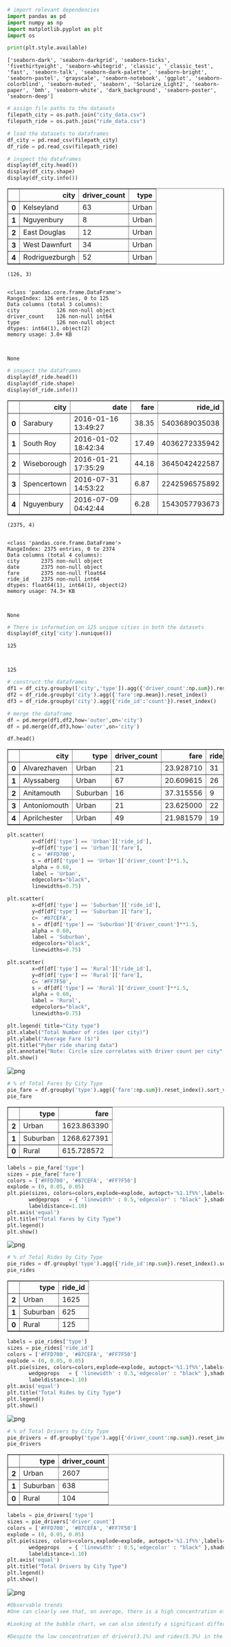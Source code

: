 

```python
# import relevant dependencies
import pandas as pd
import numpy as np
import matplotlib.pyplot as plt
import os
```


```python
print(plt.style.available)
```

    ['seaborn-dark', 'seaborn-darkgrid', 'seaborn-ticks', 'fivethirtyeight', 'seaborn-whitegrid', 'classic', '_classic_test', 'fast', 'seaborn-talk', 'seaborn-dark-palette', 'seaborn-bright', 'seaborn-pastel', 'grayscale', 'seaborn-notebook', 'ggplot', 'seaborn-colorblind', 'seaborn-muted', 'seaborn', 'Solarize_Light2', 'seaborn-paper', 'bmh', 'seaborn-white', 'dark_background', 'seaborn-poster', 'seaborn-deep']



```python
# assign file paths to the datasets
filepath_city = os.path.join("city_data.csv")
filepath_ride = os.path.join("ride_data.csv")
```


```python
# load the datasets to dataframes
df_city = pd.read_csv(filepath_city)
df_ride = pd.read_csv(filepath_ride)
```


```python
# inspect the dataframes
display(df_city.head())
display(df_city.shape)
display(df_city.info())
```


<div>
<style scoped>
    .dataframe tbody tr th:only-of-type {
        vertical-align: middle;
    }

    .dataframe tbody tr th {
        vertical-align: top;
    }

    .dataframe thead th {
        text-align: right;
    }
</style>
<table border="1" class="dataframe">
  <thead>
    <tr style="text-align: right;">
      <th></th>
      <th>city</th>
      <th>driver_count</th>
      <th>type</th>
    </tr>
  </thead>
  <tbody>
    <tr>
      <th>0</th>
      <td>Kelseyland</td>
      <td>63</td>
      <td>Urban</td>
    </tr>
    <tr>
      <th>1</th>
      <td>Nguyenbury</td>
      <td>8</td>
      <td>Urban</td>
    </tr>
    <tr>
      <th>2</th>
      <td>East Douglas</td>
      <td>12</td>
      <td>Urban</td>
    </tr>
    <tr>
      <th>3</th>
      <td>West Dawnfurt</td>
      <td>34</td>
      <td>Urban</td>
    </tr>
    <tr>
      <th>4</th>
      <td>Rodriguezburgh</td>
      <td>52</td>
      <td>Urban</td>
    </tr>
  </tbody>
</table>
</div>



    (126, 3)


    <class 'pandas.core.frame.DataFrame'>
    RangeIndex: 126 entries, 0 to 125
    Data columns (total 3 columns):
    city            126 non-null object
    driver_count    126 non-null int64
    type            126 non-null object
    dtypes: int64(1), object(2)
    memory usage: 3.0+ KB



    None



```python
# inspect the dataframes
display(df_ride.head())
display(df_ride.shape)
display(df_ride.info())
```


<div>
<style scoped>
    .dataframe tbody tr th:only-of-type {
        vertical-align: middle;
    }

    .dataframe tbody tr th {
        vertical-align: top;
    }

    .dataframe thead th {
        text-align: right;
    }
</style>
<table border="1" class="dataframe">
  <thead>
    <tr style="text-align: right;">
      <th></th>
      <th>city</th>
      <th>date</th>
      <th>fare</th>
      <th>ride_id</th>
    </tr>
  </thead>
  <tbody>
    <tr>
      <th>0</th>
      <td>Sarabury</td>
      <td>2016-01-16 13:49:27</td>
      <td>38.35</td>
      <td>5403689035038</td>
    </tr>
    <tr>
      <th>1</th>
      <td>South Roy</td>
      <td>2016-01-02 18:42:34</td>
      <td>17.49</td>
      <td>4036272335942</td>
    </tr>
    <tr>
      <th>2</th>
      <td>Wiseborough</td>
      <td>2016-01-21 17:35:29</td>
      <td>44.18</td>
      <td>3645042422587</td>
    </tr>
    <tr>
      <th>3</th>
      <td>Spencertown</td>
      <td>2016-07-31 14:53:22</td>
      <td>6.87</td>
      <td>2242596575892</td>
    </tr>
    <tr>
      <th>4</th>
      <td>Nguyenbury</td>
      <td>2016-07-09 04:42:44</td>
      <td>6.28</td>
      <td>1543057793673</td>
    </tr>
  </tbody>
</table>
</div>



    (2375, 4)


    <class 'pandas.core.frame.DataFrame'>
    RangeIndex: 2375 entries, 0 to 2374
    Data columns (total 4 columns):
    city       2375 non-null object
    date       2375 non-null object
    fare       2375 non-null float64
    ride_id    2375 non-null int64
    dtypes: float64(1), int64(1), object(2)
    memory usage: 74.3+ KB



    None



```python
# There is information on 125 unique cities in both the datasets
display(df_city['city'].nunique())
```


    125



    125



```python
# construct the dataframes
df1 = df_city.groupby(['city','type']).agg({'driver_count':np.sum}).reset_index()
df2 = df_ride.groupby('city').agg({'fare':np.mean}).reset_index()
df3 = df_ride.groupby('city').agg({'ride_id':'count'}).reset_index()

# merge the dataframe
df = pd.merge(df1,df2,how='outer',on='city')
df = pd.merge(df,df3,how='outer',on='city')
```


```python
df.head()
```




<div>
<style scoped>
    .dataframe tbody tr th:only-of-type {
        vertical-align: middle;
    }

    .dataframe tbody tr th {
        vertical-align: top;
    }

    .dataframe thead th {
        text-align: right;
    }
</style>
<table border="1" class="dataframe">
  <thead>
    <tr style="text-align: right;">
      <th></th>
      <th>city</th>
      <th>type</th>
      <th>driver_count</th>
      <th>fare</th>
      <th>ride_id</th>
    </tr>
  </thead>
  <tbody>
    <tr>
      <th>0</th>
      <td>Alvarezhaven</td>
      <td>Urban</td>
      <td>21</td>
      <td>23.928710</td>
      <td>31</td>
    </tr>
    <tr>
      <th>1</th>
      <td>Alyssaberg</td>
      <td>Urban</td>
      <td>67</td>
      <td>20.609615</td>
      <td>26</td>
    </tr>
    <tr>
      <th>2</th>
      <td>Anitamouth</td>
      <td>Suburban</td>
      <td>16</td>
      <td>37.315556</td>
      <td>9</td>
    </tr>
    <tr>
      <th>3</th>
      <td>Antoniomouth</td>
      <td>Urban</td>
      <td>21</td>
      <td>23.625000</td>
      <td>22</td>
    </tr>
    <tr>
      <th>4</th>
      <td>Aprilchester</td>
      <td>Urban</td>
      <td>49</td>
      <td>21.981579</td>
      <td>19</td>
    </tr>
  </tbody>
</table>
</div>




```python
plt.scatter(
        x=df[df['type'] == 'Urban']['ride_id'],
        y=df[df['type'] == 'Urban']['fare'],
        c = '#FFD700',
        s = df[df['type'] == 'Urban']['driver_count']**1.5,
        alpha = 0.60,
        label = 'Urban',
        edgecolors="black",
        linewidths=0.75)

plt.scatter(
        x=df[df['type'] == 'Suburban']['ride_id'],
        y=df[df['type'] == 'Suburban']['fare'],
        c= '#87CEFA',
        s = df[df['type'] == 'Suburban']['driver_count']**1.5,
        alpha = 0.60,
        label = 'Suburban',
        edgecolors="black",
        linewidths=0.75)

plt.scatter(
        x=df[df['type'] == 'Rural']['ride_id'],
        y=df[df['type'] == 'Rural']['fare'],
        c= '#FF7F50',
        s = df[df['type'] == 'Rural']['driver_count']**1.5,
        alpha = 0.60,
        label = 'Rural',
        edgecolors="black",
        linewidths=0.75)

plt.legend( title="City type")
plt.xlabel("Total Number of rides (per city)")
plt.ylabel("Average Fare ($)")
plt.title("Pyber ride sharing data")
plt.annotate("Note: Circle size correlates with driver count per city",xy=(35, 45),xytext=(40, 45))
plt.show()
```


![png](output_9_0.png)



```python
# % of Total Fares by City Type
pie_fare = df.groupby('type').agg({'fare':np.sum}).reset_index().sort_values('type',ascending=False)
pie_fare
```




<div>
<style scoped>
    .dataframe tbody tr th:only-of-type {
        vertical-align: middle;
    }

    .dataframe tbody tr th {
        vertical-align: top;
    }

    .dataframe thead th {
        text-align: right;
    }
</style>
<table border="1" class="dataframe">
  <thead>
    <tr style="text-align: right;">
      <th></th>
      <th>type</th>
      <th>fare</th>
    </tr>
  </thead>
  <tbody>
    <tr>
      <th>2</th>
      <td>Urban</td>
      <td>1623.863390</td>
    </tr>
    <tr>
      <th>1</th>
      <td>Suburban</td>
      <td>1268.627391</td>
    </tr>
    <tr>
      <th>0</th>
      <td>Rural</td>
      <td>615.728572</td>
    </tr>
  </tbody>
</table>
</div>




```python
labels = pie_fare['type']
sizes = pie_fare['fare']
colors = ['#FFD700', '#87CEFA', '#FF7F50']
explode = (0, 0.05, 0.05) 
plt.pie(sizes, colors=colors,explode=explode, autopct='%1.1f%%',labels=labels,startangle=45,
       wedgeprops   = { 'linewidth' : 0.5,'edgecolor' : "black" },shadow=True,
       labeldistance=1.10)
plt.axis('equal')
plt.title("Total Fares by City Type")
plt.legend()
plt.show()
```


![png](output_11_0.png)



```python
# % of Total Rides by City Type
pie_rides = df.groupby('type').agg({'ride_id':np.sum}).reset_index().sort_values('type',ascending=False)
pie_rides
```




<div>
<style scoped>
    .dataframe tbody tr th:only-of-type {
        vertical-align: middle;
    }

    .dataframe tbody tr th {
        vertical-align: top;
    }

    .dataframe thead th {
        text-align: right;
    }
</style>
<table border="1" class="dataframe">
  <thead>
    <tr style="text-align: right;">
      <th></th>
      <th>type</th>
      <th>ride_id</th>
    </tr>
  </thead>
  <tbody>
    <tr>
      <th>2</th>
      <td>Urban</td>
      <td>1625</td>
    </tr>
    <tr>
      <th>1</th>
      <td>Suburban</td>
      <td>625</td>
    </tr>
    <tr>
      <th>0</th>
      <td>Rural</td>
      <td>125</td>
    </tr>
  </tbody>
</table>
</div>




```python
labels = pie_rides['type']
sizes = pie_rides['ride_id']
colors = ['#FFD700', '#87CEFA', '#FF7F50']
explode = (0, 0.05, 0.05) 
plt.pie(sizes, colors=colors,explode=explode, autopct='%1.1f%%',labels=labels,startangle=45,
       wedgeprops   = { 'linewidth' : 0.5,'edgecolor' : "black" },shadow=True,
       labeldistance=1.10)
plt.axis('equal')
plt.title("Total Rides by City Type")
plt.legend()
plt.show()
```


![png](output_13_0.png)



```python
# % of Total Drivers by City Type
pie_drivers = df.groupby('type').agg({'driver_count':np.sum}).reset_index().sort_values('type',ascending=False)
pie_drivers
```




<div>
<style scoped>
    .dataframe tbody tr th:only-of-type {
        vertical-align: middle;
    }

    .dataframe tbody tr th {
        vertical-align: top;
    }

    .dataframe thead th {
        text-align: right;
    }
</style>
<table border="1" class="dataframe">
  <thead>
    <tr style="text-align: right;">
      <th></th>
      <th>type</th>
      <th>driver_count</th>
    </tr>
  </thead>
  <tbody>
    <tr>
      <th>2</th>
      <td>Urban</td>
      <td>2607</td>
    </tr>
    <tr>
      <th>1</th>
      <td>Suburban</td>
      <td>638</td>
    </tr>
    <tr>
      <th>0</th>
      <td>Rural</td>
      <td>104</td>
    </tr>
  </tbody>
</table>
</div>




```python
labels = pie_drivers['type']
sizes = pie_drivers['driver_count']
colors = ['#FFD700', '#87CEFA', '#FF7F50']
explode = (0, 0.05, 0.05) 
plt.pie(sizes, colors=colors,explode=explode, autopct='%1.1f%%',labels=labels,startangle=45,
       wedgeprops   = { 'linewidth' : 0.5,'edgecolor' : "black" },shadow=True,
       labeldistance=1.10)
plt.axis('equal')
plt.title("Total Drivers by City Type")
plt.legend()
plt.show()
```


![png](output_15_0.png)



```python
#Observable trends
#One can clearly see that, on average, there is a high concentration of drivers in the urban city area compared to the the suburban and rural area.  With this info, we could introduce more public transportation options to city users, like "carpool", without significantly affecting the availability of our other services.

#Looking at the bubble chart, we can also identify a significant difference between the urban areas with lower costs per ride which seem to have fewer riders and those with higher costs per ride which typically have more users.  If we could investigate this further, we might be able to see differences that help us maximize the introduction of our services to cities in the future.

#Despite the low concentration of drivers(3.1%) and rides(5.3%) in the rural area, this area is generating 17.6% of the total fares.  If we can boost the availability of this service, whether through attracting more drivers OR using self-driving cars, we can significantly increase profitability.
```
